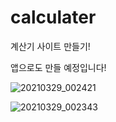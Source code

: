 # calculater
계산기 사이트 만들기!

앱으로도 만들 예정입니다!

![20210329_002421](https://user-images.githubusercontent.com/81374952/112757593-5d64aa00-9025-11eb-8523-ed92f7051d16.jpg)

![20210329_002343](https://user-images.githubusercontent.com/81374952/112757579-4b830700-9025-11eb-8d87-6c4f1cbce407.jpg)
